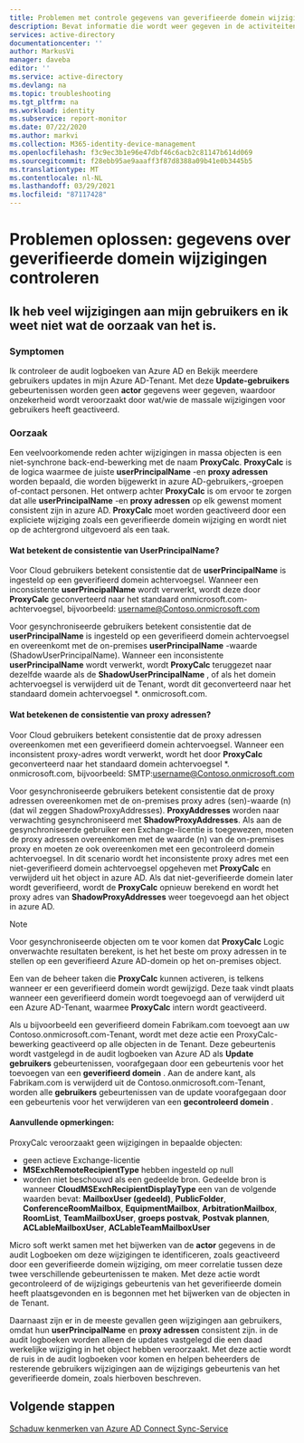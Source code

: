 ```yaml
---
title: Problemen met controle gegevens van geverifieerde domein wijziging oplossen | Microsoft Docs
description: Bevat informatie die wordt weer gegeven in de activiteiten logboeken van Azure Active Directory wanneer u een domein van geverifieerde gebruikers wijzigt.
services: active-directory
documentationcenter: ''
author: MarkusVi
manager: daveba
editor: ''
ms.service: active-directory
ms.devlang: na
ms.topic: troubleshooting
ms.tgt_pltfrm: na
ms.workload: identity
ms.subservice: report-monitor
ms.date: 07/22/2020
ms.author: markvi
ms.collection: M365-identity-device-management
ms.openlocfilehash: f3c9ec3b1e96e47dbf46c6acb2c81147b614d069
ms.sourcegitcommit: f28ebb95ae9aaaff3f87d8388a09b41e0b3445b5
ms.translationtype: MT
ms.contentlocale: nl-NL
ms.lasthandoff: 03/29/2021
ms.locfileid: "87117428"
---
```

# <a name="troubleshoot-audit-data-on-verified-domain-change"></a>Problemen oplossen: gegevens over geverifieerde domein wijzigingen controleren 


## <a name="i-have-a-lot-of-changes-to-my-users-and-i-am-not-sure-what-the-cause-of-it-is"></a>Ik heb veel wijzigingen aan mijn gebruikers en ik weet niet wat de oorzaak van het is.

### <a name="symptoms"></a>Symptomen

Ik controleer de audit logboeken van Azure AD en Bekijk meerdere gebruikers updates in mijn Azure AD-Tenant. Met deze **Update-gebruikers** gebeurtenissen worden geen **actor** gegevens weer gegeven, waardoor onzekerheid wordt veroorzaakt door wat/wie de massale wijzigingen voor gebruikers heeft geactiveerd. 

### <a name="cause"></a>Oorzaak

 Een veelvoorkomende reden achter wijzigingen in massa objecten is een niet-synchrone back-end-bewerking met de naam **ProxyCalc**.  **ProxyCalc** is de logica waarmee de juiste **userPrincipalName** -en **proxy adressen** worden bepaald, die worden bijgewerkt in azure AD-gebruikers,-groepen of-contact personen. Het ontwerp achter **ProxyCalc** is om ervoor te zorgen dat alle **userPrincipalName** -en **proxy adressen** op elk gewenst moment consistent zijn in azure AD. **ProxyCalc** moet worden geactiveerd door een expliciete wijziging zoals een geverifieerde domein wijziging en wordt niet op de achtergrond uitgevoerd als een taak. 

  

#### <a name="what-does-userprincipalname-consistency-mean"></a>Wat betekent de consistentie van UserPrincipalName? 

Voor Cloud gebruikers betekent consistentie dat de **userPrincipalName** is ingesteld op een geverifieerd domein achtervoegsel. Wanneer een inconsistente **userPrincipalName** wordt verwerkt, wordt deze door **ProxyCalc** geconverteerd naar het standaard onmicrosoft.com-achtervoegsel, bijvoorbeeld: username@Contoso.onmicrosoft.com 

Voor gesynchroniseerde gebruikers betekent consistentie dat de **userPrincipalName** is ingesteld op een geverifieerd domein achtervoegsel en overeenkomt met de on-premises **userPrincipalName** -waarde (ShadowUserPrincipalName). Wanneer een inconsistente **userPrincipalName** wordt verwerkt, wordt **ProxyCalc** teruggezet naar dezelfde waarde als de **ShadowUserPrincipalName** , of als het domein achtervoegsel is verwijderd uit de Tenant, wordt dit geconverteerd naar het standaard domein achtervoegsel *. onmicrosoft.com. 

  

#### <a name="what-does-proxy-address-consistency-mean"></a>Wat betekenen de consistentie van proxy adressen? 

Voor Cloud gebruikers betekent consistentie dat de proxy adressen overeenkomen met een geverifieerd domein achtervoegsel. Wanneer een inconsistent proxy-adres wordt verwerkt, wordt het door **ProxyCalc** geconverteerd naar het standaard domein achtervoegsel *. onmicrosoft.com, bijvoorbeeld: SMTP:username@Contoso.onmicrosoft.com 

Voor gesynchroniseerde gebruikers betekent consistentie dat de proxy adressen overeenkomen met de on-premises proxy adres (sen)-waarde (n) (dat wil zeggen ShadowProxyAddresses). **ProxyAddresses** worden naar verwachting gesynchroniseerd met **ShadowProxyAddresses**. Als aan de gesynchroniseerde gebruiker een Exchange-licentie is toegewezen, moeten de proxy adressen overeenkomen met de waarde (n) van de on-premises proxy en moeten ze ook overeenkomen met een gecontroleerd domein achtervoegsel. In dit scenario wordt het inconsistente proxy adres met een niet-geverifieerd domein achtervoegsel opgeheven met **ProxyCalc** en verwijderd uit het object in azure AD. Als dat niet-geverifieerde domein later wordt geverifieerd, wordt de **ProxyCalc** opnieuw berekend en wordt het proxy adres van **ShadowProxyAddresses** weer toegevoegd aan het object in azure AD.  

> [!NOTE]
> Voor gesynchroniseerde objecten om te voor komen dat **ProxyCalc** Logic onverwachte resultaten berekent, is het het beste om proxy adressen in te stellen op een geverifieerd Azure AD-domein op het on-premises object.  

  
Een van de beheer taken die **ProxyCalc** kunnen activeren, is telkens wanneer er een geverifieerd domein wordt gewijzigd. Deze taak vindt plaats wanneer een geverifieerd domein wordt toegevoegd aan of verwijderd uit een Azure AD-Tenant, waarmee **ProxyCalc** intern wordt geactiveerd.  

Als u bijvoorbeeld een geverifieerd domein Fabrikam.com toevoegt aan uw Contoso.onmicrosoft.com-Tenant, wordt met deze actie een ProxyCalc-bewerking geactiveerd op alle objecten in de Tenant. Deze gebeurtenis wordt vastgelegd in de audit logboeken van Azure AD als **Update gebruikers** gebeurtenissen, voorafgegaan door een gebeurtenis voor het toevoegen van een **geverifieerd domein** . Aan de andere kant, als Fabrikam.com is verwijderd uit de Contoso.onmicrosoft.com-Tenant, worden alle **gebruikers** gebeurtenissen van de update voorafgegaan door een gebeurtenis voor het verwijderen van een **gecontroleerd domein** .   

#### <a name="additional-notes"></a>Aanvullende opmerkingen:

ProxyCalc veroorzaakt geen wijzigingen in bepaalde objecten: 

- geen actieve Exchange-licentie 
- **MSExchRemoteRecipientType** hebben ingesteld op null 
- worden niet beschouwd als een gedeelde bron. Gedeelde bron is wanneer **CloudMSExchRecipientDisplayType** een van de volgende waarden bevat: **MailboxUser (gedeeld)**, **PublicFolder**, **ConferenceRoomMailbox**, **EquipmentMailbox**, **ArbitrationMailbox**, **RoomList**, **TeamMailboxUser**, **groeps postvak**, **Postvak plannen**, **ACLableMailboxUser**, **ACLableTeamMailboxUser** 
  
 Micro soft werkt samen met het bijwerken van de **actor** gegevens in de audit Logboeken om deze wijzigingen te identificeren, zoals geactiveerd door een geverifieerde domein wijziging, om meer correlatie tussen deze twee verschillende gebeurtenissen te maken. Met deze actie wordt gecontroleerd of de wijzigings gebeurtenis van het geverifieerde domein heeft plaatsgevonden en is begonnen met het bijwerken van de objecten in de Tenant. 

Daarnaast zijn er in de meeste gevallen geen wijzigingen aan gebruikers, omdat hun **userPrincipalName** en **proxy adressen** consistent zijn. in de audit logboeken worden alleen de updates vastgelegd die een daad werkelijke wijziging in het object hebben veroorzaakt. Met deze actie wordt de ruis in de audit logboeken voor komen en helpen beheerders de resterende gebruikers wijzigingen aan de wijzigings gebeurtenis van het geverifieerde domein, zoals hierboven beschreven. 

## <a name="next-steps"></a>Volgende stappen

[Schaduw kenmerken van Azure AD Connect Sync-Service](../hybrid/how-to-connect-syncservice-shadow-attributes.md)
